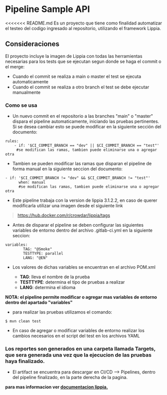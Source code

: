 # Pipeline Sample API
<<<<<<< README.md
 Es un proyecto que tiene como finalidad automatizar el testeo del codigo ingresado al repositorio, utilizando el framework Lippia.

## Consideraciones
El proyecto incluye la imagen de Lippia con todas las herramientas necesarias para los tests que se ejecutan segun donde se haga el commit o el merge:
- Cuando el commit se realiza a main o master el test se ejecuta automaticamente
- Cuando el commit se realiza a otro branch el test se debe ejecutar manualmente

### Como se usa
* Un nuevo commit en el repositorio a las branches "main" o "master" dispara el pipeline automaticamente, iniciando las pruebas pertinentes. Si se desea cambiar esto se puede modificar en la siguiente sección del documento:

```
rules:
    - if: '$CI_COMMIT_BRANCH == "dev" || $CI_COMMIT_BRANCH == "test"'
     #se modifican las ramas, tambien puede eliminarse una o agregar otra
```
* Tambien se pueden modificar las ramas que disparan el pipeline de forma manual en la siguiente seccion del documento:

```
- if: '$CI_COMMIT_BRANCH != "dev" && $CI_COMMIT_BRANCH != "test"'
      when: manual
      #se modifican las ramas, tambien puede eliminarse una o agregar otra
```

* Este pipeline trabaja con la version de lippia 3.1.2.2, en caso de querer modificarla utilizar una imagen desde el siguiente link

>https://hub.docker.com/r/crowdar/lippia/tags


- Antes de disparar el pipeline se deben configurar las siguientes variables de entorno dentro del archivo .gitlab-ci.yml en la siguiente seccion:

```
variables:
        TAG: "@Smoke"
        TESTTYPE: parallel
        LANG: "@EN"
```
- Los valores de dichas variables se encuentran en el archivo POM.xml

  * **TAG**: lleva el nombre de la prueba
  * **TESTTYPE**:  determina el tipo de pruebas a realizar
  * **LANG**: determina el idioma
  
**NOTA:  el pipeline permite modificar o agregar mas variables de entorno dentro del apartado "variables"**

* para realizar las pruebas utilizamos el comando: 
```
$ mvn clean test
```
* En caso de agregar o modificar variables de entorno realizar los cambios necesarios en el script del test en los archivos YAML

### Los reportes son generados en una carpeta llamada **Targets**, que sera generada una vez que la ejecucion de las pruebas haya finalizado.
* El artifact se encuentra para descargar en CI/CD --> Pipelines, dentro del pipeline finalizado, en la parte derecha de la pagina.

**para mas informacion ver [documentacion lippia.](https://github.com/Crowdar/lippia-web-sample-project#getting-started "documentacion lippia.")**
